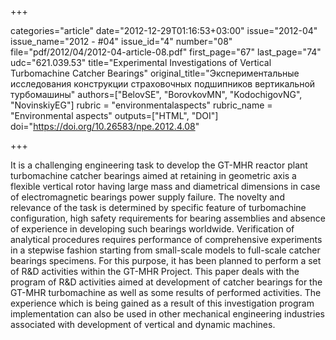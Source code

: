 +++

categories="article"
date="2012-12-29T01:16:53+03:00"
issue="2012-04"
issue_name="2012 - #04"
issue_id="4"
number="08"
file="pdf/2012/04/2012-04-article-08.pdf"
first_page="67"
last_page="74"
udc="621.039.53"
title="Experimental Investigations of Vertical Turbomachine Catcher Bearings"
original_title="Экспериментальные исследования конструкции страховочных подшипников вертикальной турбомашины"
authors=["BelovSE", "BorovkovMN", "KodochigovNG", "NovinskiyEG"]
rubric = "environmentalaspects"
rubric_name = "Environmental aspects"
outputs=["HTML", "DOI"]
doi="https://doi.org/10.26583/npe.2012.4.08"

+++

It is a challenging engineering task to develop the GT-MHR reactor plant turbomachine catcher bearings aimed at retaining in geometric axis a flexible vertical rotor having large mass and diametrical dimensions in case of electromagnetic bearings power supply failure. The novelty and relevance of the task is determined by specific feature of turbomachine configuration, high safety requirements for bearing assemblies and absence of experience in developing such bearings worldwide. Verification of analytical procedures requires performance of comprehensive experiments in a stepwise fashion starting from small-scale models to full-scale catcher bearings specimens. For this purpose, it has been planned to perform a set of R&D activities within the GT-MHR Project. This paper deals with the program of R&D activities aimed at development of catcher bearings for the GT-MHR turbomachine as well as some results of performed activities. The experience which is being gained as a result of this investigation program implementation can also be used in other mechanical engineering industries associated with development of vertical and dynamic machines.